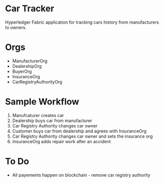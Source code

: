 # Car Tracker
Hyperledger Fabric application for tracking cars history from manufacturers to owners.

# Orgs
  - ManufacturerOrg
  - DealershipOrg
  - BuyerOrg
  - InsuranceOrg
  - CarRegistryAuthorityOrg
# Sample Workflow
  1. Manufcaturer creates car
  2. Dealership buys car from manufacturer
  3. Car Registry Authority changes car owner
  4. Customer buys car from dealership and agrees with InsuranceOrg
  5. Car Registry Authority changes car owner and sets the insurance org
  6. InsuranceOrg adds repair work after an accident
# To Do
  * All payements happen on blockchain - remove car registry authority
